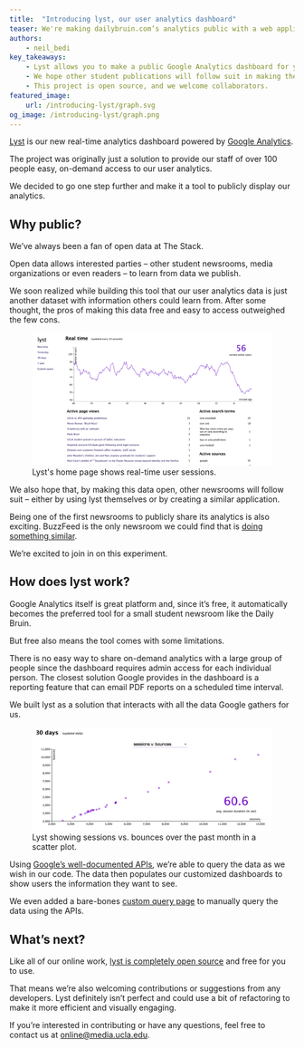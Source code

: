 ```yaml
---
title:  "Introducing lyst, our user analytics dashboard"
teaser: We're making dailybruin.com’s analytics public with a web application we developed.
authors:
    - neil_bedi
key_takeaways:
    - Lyst allows you to make a public Google Analytics dashboard for your website.
    - We hope other student publications will follow suit in making their analytics public.
    - This project is open source, and we welcome collaborators.
featured_image:
    url: /introducing-lyst/graph.svg
og_image: /introducing-lyst/graph.png
---
```

[Lyst](http://lyst.dailybruin.com/) is our new real-time analytics dashboard powered by [Google Analytics](http://google.com/analytics/).

The project was originally just a solution to provide our staff of over 100 people easy, on-demand access to our user analytics.

We decided to go one step further and make it a tool to publicly display our analytics.

## Why public?

We’ve always been a fan of open data at The Stack.

Open data allows interested parties – other student newsrooms, media organizations or even readers – to learn from data we publish.

We soon realized while building this tool that our user analytics data is just another dataset with information others could learn from. After some thought, the pros of making this data free and easy to access outweighed the few cons.

<figure class="image">
    <img src="/img/posts/introducing-lyst/realtime.png"/>
    <figcaption>Lyst's home page shows real-time user sessions.</figcaption>
</figure>

We also hope that, by making this data open, other newsrooms will follow suit – either by using lyst themselves or by creating a similar application.

Being one of the first newsrooms to publicly share its analytics is also exciting. BuzzFeed is the only newsroom we could find that is [doing something similar](http://www.buzzfeed.com/dashboard/buzzfeed).

We’re excited to join in on this experiment.

## How does lyst work?

Google Analytics itself is great platform and, since it’s free, it automatically becomes the preferred tool for a small student newsroom like the Daily Bruin.

But free also means the tool comes with some limitations.

There is no easy way to share on-demand analytics with a large group of people since the dashboard requires admin access for each individual person. The closest solution Google provides in the dashboard is a reporting feature that can email PDF reports on a scheduled time interval.

We built lyst as a solution that interacts with all the data Google gathers for us.

<figure class="image right">
    <img src="/img/posts/introducing-lyst/month_sessions_bounces.png"/>
    <figcaption>Lyst showing sessions vs. bounces over the past month in a scatter plot.</figcaption>
</figure>

Using [Google’s well-documented APIs](https://developers.google.com/analytics/?hl=en), we’re able to query the data as we wish in our code. The data then populates our customized dashboards to show users the information they want to see.

We even added a bare-bones [custom query page](http://lyst.dailybruin.com/custom) to manually query the data using the APIs.

## What’s next?

Like all of our online work, [lyst is completely open source](http://github.com/nbedi/lyst) and free for you to use.

That means we’re also welcoming contributions or suggestions from any developers. Lyst definitely isn’t perfect and could use a bit of refactoring to make it more efficient and visually engaging.

If you’re interested in contributing or have any questions, feel free to contact us at [online@media.ucla.edu](mailto:online@media.ucla.edu).
